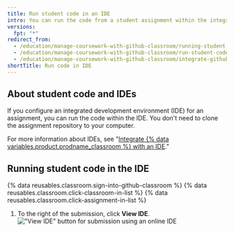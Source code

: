 ```yaml
---
title: Run student code in an IDE
intro: You can run the code from a student assignment within the integrated development environment (IDE) that you configured for the assignment.
versions:
  fpt: "*"
redirect_from:
  - /education/manage-coursework-with-github-classroom/running-student-code
  - /education/manage-coursework-with-github-classroom/run-student-code-in-an-online-ide
  - /education/manage-coursework-with-github-classroom/integrate-github-classroom-with-an-ide/run-student-code-in-an-online-ide
shortTitle: Run code in IDE
---
```


## About student code and IDEs

If you configure an integrated development environment (IDE) for an assignment, you can run the code within the IDE. You don't need to clone the assignment repository to your computer.

For more information about IDEs, see "[Integrate {% data variables.product.prodname_classroom %} with an IDE](/education/manage-coursework-with-github-classroom/integrate-github-classroom-with-an-ide/integrate-github-classroom-with-an-ide)."

## Running student code in the IDE

{% data reusables.classroom.sign-into-github-classroom %}
{% data reusables.classroom.click-classroom-in-list %}
{% data reusables.classroom.click-assignment-in-list %}

1. To the right of the submission, click **View IDE**.
   !["View IDE" button for submission using an online IDE](/assets/images/help/classroom/assignments-click-view-ide.png)
